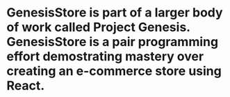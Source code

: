 # GenesisStore is part of a larger body of work called Project Genesis.  GenesisStore is a pair programming effort demostrating mastery over creating an e-commerce store using React. 
